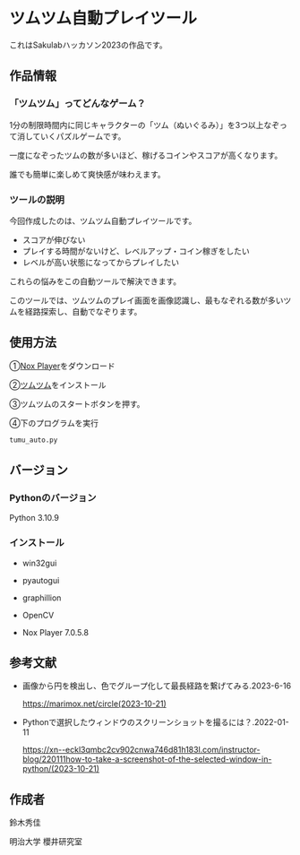 # ツムツム自動プレイツール

これはSakulabハッカソン2023の作品です。

## 作品情報
### 「ツムツム」ってどんなゲーム？
1分の制限時間内に同じキャラクターの「ツム（ぬいぐるみ）」を3つ以上なぞって消していくパズルゲームです。

一度になぞったツムの数が多いほど、稼げるコインやスコアが高くなります。

誰でも簡単に楽しめて爽快感が味わえます。

### ツールの説明
今回作成したのは、ツムツム自動プレイツールです。

- スコアが伸びない
- プレイする時間がないけど、レベルアップ・コイン稼ぎをしたい
- レベルが高い状態になってからプレイしたい

これらの悩みをこの自動ツールで解決できます。

このツールでは、ツムツムのプレイ画面を画像認識し、最もなぞれる数が多いツムを経路探索し、自動でなぞります。

## 使用方法
①[Nox Player](https://jp.bignox.com/)をダウンロード

②[ツムツム](https://jp.bignox.com/appcenter/linecorp-lgtmtm-tumutumupcplay.html)をインストール

③ツムツムのスタートボタンを押す。

④下のプログラムを実行
```bash
tumu_auto.py
```
## バージョン
### Pythonのバージョン
Python 3.10.9

### インストール
- win32gui

- pyautogui

- graphillion

- OpenCV

- Nox Player 7.0.5.8

## 参考文献
- 画像から円を検出し、色でグループ化して最長経路を繋げてみる.2023-6-16

  https://marimox.net/circle(2023-10-21)

- Pythonで選択したウィンドウのスクリーンショットを撮るには？.2022-01-11

  https://xn--eckl3qmbc2cv902cnwa746d81h183l.com/instructor-blog/220111how-to-take-a-screenshot-of-the-selected-window-in-python/(2023-10-21)

## 作成者
鈴木秀佳

明治大学 櫻井研究室